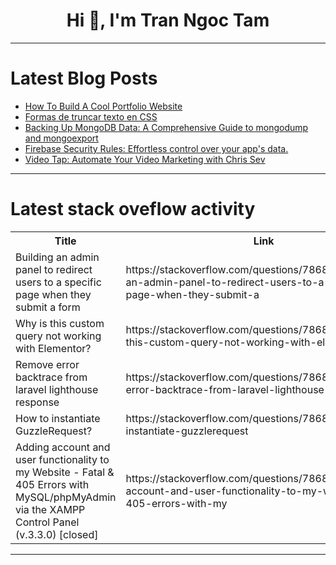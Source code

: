 <h1 align="center">Hi 👋, I'm Tran Ngoc Tam</h1>

---

# Latest Blog Posts 
<!-- BLOG-POST-LIST:START -->
- [How To Build A Cool Portfolio Website](https://dev.to/nelson_bermeo/how-to-build-a-cool-portfolio-website-4288)
- [Formas de truncar texto en CSS](https://dev.to/codechappie/formas-de-truncar-texto-en-css-l01)
- [Backing Up MongoDB Data: A Comprehensive Guide to mongodump and mongoexport](https://dev.to/chaets/backing-up-mongodb-data-a-comprehensive-guide-to-mongodump-and-mongoexport-3h8k)
- [Firebase Security Rules: Effortless control over your app&#39;s data.](https://dev.to/codingcatdev/firebase-security-rules-effortless-control-over-your-apps-data-20kc)
- [Video Tap: Automate Your Video Marketing with Chris Sev](https://dev.to/codingcatdev/video-tap-automate-your-video-marketing-with-chris-sev-bmk)
<!-- BLOG-POST-LIST:END -->

---

# Latest stack oveflow activity
<table>
  <tr><th>Title</th><th>Link</th></tr>
  <!-- STACKOVERFLOW:START --><tr><td>Building an admin panel to redirect users to a specific page when they submit a form</td><td>https://stackoverflow.com/questions/78684104/building-an-admin-panel-to-redirect-users-to-a-specific-page-when-they-submit-a</td></tr><tr><td>Why is this custom query not working with Elementor?</td><td>https://stackoverflow.com/questions/78684034/why-is-this-custom-query-not-working-with-elementor</td></tr><tr><td>Remove error backtrace from laravel lighthouse response</td><td>https://stackoverflow.com/questions/78683975/remove-error-backtrace-from-laravel-lighthouse-response</td></tr><tr><td>How to instantiate GuzzleRequest?</td><td>https://stackoverflow.com/questions/78683970/how-to-instantiate-guzzlerequest</td></tr><tr><td>Adding account and user functionality to my Website - Fatal &amp; 405 Errors with MySQL/phpMyAdmin via the XAMPP Control Panel &lpar;v.3.3.0&rpar; [closed]</td><td>https://stackoverflow.com/questions/78683900/adding-account-and-user-functionality-to-my-website-fatal-405-errors-with-my</td></tr><!-- STACKOVERFLOW:END -->
</table>

---


